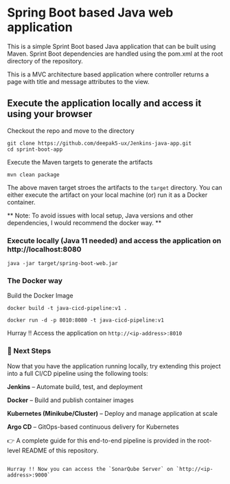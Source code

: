 # Spring Boot based Java web application
 
This is a simple Sprint Boot based Java application that can be built using Maven. Sprint Boot dependencies are handled using the pom.xml 
at the root directory of the repository.

This is a MVC architecture based application where controller returns a page with title and message attributes to the view.

## Execute the application locally and access it using your browser

Checkout the repo and move to the directory

```
git clone https://github.com/deepak5-ux/Jenkins-java-app.git
cd sprint-boot-app
```

Execute the Maven targets to generate the artifacts

```
mvn clean package
```

The above maven target stroes the artifacts to the `target` directory. You can either execute the artifact on your local machine
(or) run it as a Docker container.

** Note: To avoid issues with local setup, Java versions and other dependencies, I would recommend the docker way. **


### Execute locally (Java 11 needed) and access the application on http://localhost:8080

```
java -jar target/spring-boot-web.jar
```

### The Docker way

Build the Docker Image

```
docker build -t java-cicd-pipeline:v1 .
```

```
docker run -d -p 8010:8080 -t java-cicd-pipeline:v1
```

Hurray !! Access the application on `http://<ip-address>:8010`

### 📌 Next Steps

Now that you have the application running locally, try extending this project into a full CI/CD pipeline using the following tools:

**Jenkins** – Automate build, test, and deployment

**Docker** – Build and publish container images

**Kubernetes (Minikube/Cluster)** – Deploy and manage application at scale

**Argo CD** – GitOps-based continuous delivery for Kubernetes

👉 A complete guide for this end-to-end pipeline is provided in the root-level README of this repository.
```

Hurray !! Now you can access the `SonarQube Server` on `http://<ip-address>:9000` 


